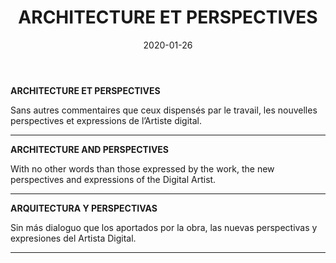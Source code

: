 ﻿---
layout: "gallery.njk"
date: "2020-01-26"
title: "ARCHITECTURE ET PERSPECTIVES"
description: ""
cover : ""
image_scaling: "130" #en pixel, la taille verticale minimum des images presentes dans la gallery
products:
#   les images produits son dans le dossier "products"
#   - image: nom_de_l_image.jpg
#     link: https://www.pcagallery.com/example
---
**ARCHITECTURE ET PERSPECTIVES**

Sans autres commentaires que ceux dispensés par le travail, les nouvelles perspectives et expressions de l’Artiste digital.

--------

**ARCHITECTURE AND PERSPECTIVES**

With no other words than those expressed by the work, the new perspectives and expressions of the Digital Artist.

--------

**ARQUITECTURA Y PERSPECTIVAS**

Sin más dialoguo que los aportados por la obra, las nuevas perspectivas y expresiones del Artista Digital.

--------
